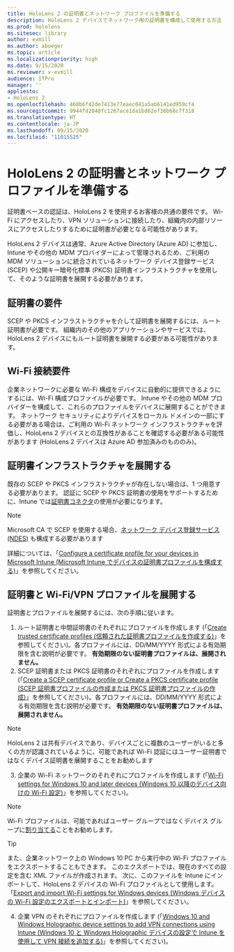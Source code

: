 ```yaml
---
title: HoloLens 2 の証明書とネットワーク プロファイルを準備する
description: HoloLens 2 デバイスでネットワーク用の証明書を構成して使用する方法
ms.prod: hololens
ms.sitesec: library
author: evmill
ms.author: aboeger
ms.topic: article
ms.localizationpriority: high
ms.date: 9/15/2020
ms.reviewer: v-evmill
audience: ITPro
manager: ''
appliesto:
- HoloLens 2
ms.openlocfilehash: 460b6f42de7413e77eaec041a5ab6141ed959cf4
ms.sourcegitcommit: 9944fd2040fc1267ace1da1bd62ef36b68c7f318
ms.translationtype: HT
ms.contentlocale: ja-JP
ms.lasthandoff: 09/15/2020
ms.locfileid: "11015525"
---
```

# HoloLens 2 の証明書とネットワーク プロファイルを準備する

証明書ベースの認証は、HoloLens 2 を使用するお客様の共通の要件です。 Wi-Fi にアクセスしたり、VPN ソリューションに接続したり、組織内の内部リソースにアクセスしたりするために証明書が必要となる可能性があります。

HoloLens 2 デバイスは通常、Azure Active Directory (Azure AD) に参加し、Intune やその他の MDM プロバイダーによって管理されるため、ご利用の MDM ソリューションに統合されているネットワーク デバイス登録サービス (SCEP) や公開キー暗号化標準 (PKCS) 証明書インフラストラクチャを使用して、そのような証明書を展開する必要があります。

## 証明書の要件
SCEP や PKCS インフラストラクチャを介して証明書を展開するには、ルート証明書が必要です。 組織内のその他のアプリケーションやサービスでは、HoloLens 2 デバイスにもルート証明書を展開する必要がある可能性があります。 

## Wi-Fi 接続要件
企業ネットワークに必要な Wi-Fi 構成をデバイスに自動的に提供できるようにするには、Wi-Fi 構成プロファイルが必要です。 Intune やその他の MDM プロバイダーを構成して、これらのプロファイルをデバイスに展開することができます。 ネットワーク セキュリティによりデバイスをローカル ドメインの一部にする必要がある場合は、ご利用の Wi-Fi ネットワーク インフラストラクチャを評価し、HoloLens 2 デバイスとの互換性があることを確認する必要がある可能性があります (HoloLens 2 デバイスは Azure AD 参加済みのもののみ)。

## 証明書インフラストラクチャを展開する
既存の SCEP や PKCS インフラストラクチャが存在しない場合は、1 つ用意する必要があります。 認証に SCEP や PKCS 証明書の使用をサポートするために、Intune では[証明書コネクタ](https://docs.microsoft.com/mem/intune/protect/certificate-connectors)の使用が必要になります。

> [!NOTE]
> Microsoft CA で SCEP を使用する場合、[ネットワーク デバイス登録サービス (NDES)](https://docs.microsoft.com/mem/intune/protect/certificates-scep-configure#set-up-ndes) も構成する必要があります

詳細については、「[Configure a certificate profile for your devices in Microsoft Intune (Microsoft Intune でデバイスの証明書プロファイルを構成する)](https://docs.microsoft.com/intune/certificates-configure)」を参照してください。

## 証明書と Wi-Fi/VPN プロファイルを展開する
証明書とプロファイルを展開するには、次の手順に従います。
1.  ルート証明書と中間証明書のそれぞれにプロファイルを作成します (「[Create trusted certificate profiles (信頼された証明書プロファイルを作成する)](https://docs.microsoft.com/intune/protect/certificates-configure#create-trusted-certificate-profiles)」を参照してください)。各プロファイルには、DD/MM/YYYY 形式による有効期限を含む説明が必要です。 **有効期限のない証明書プロファイルは、展開されません。**
1.  SCEP 証明書または PKCS 証明書のそれぞれにプロファイルを作成します (「[Create a SCEP certificate profile or Create a PKCS certificate profile (SCEP 証明書プロファイルの作成または PKCS 証明書プロファイルの作成)](https://docs.microsoft.com/intune/protect/certficates-pfx-configure#create-a-pkcs-certificate-profile)」を参照してください)。各プロファイルには、DD/MM/YYYY 形式による有効期限を含む説明が必要です。 **有効期限のない証明書プロファイルは、展開されません。**

> [!NOTE]
> HoloLens 2 は共有デバイスであり、デバイスごとに複数のユーザーがいると多くの方が認識されているように、可能であれば Wi-Fi 認証にはユーザー証明書ではなくデバイス証明書を展開することをお勧めします

3.  企業の Wi-Fi ネットワークのそれぞれにプロファイルを作成します (「[Wi-Fi settings for Windows 10 and later devices (Windows 10 以降のデバイス向けの Wi-Fi 設定)](https://docs.microsoft.com/intune/wi-fi-settings-windows)」を参照してください)。 
> [!NOTE]
> Wi-Fi プロファイルは、可能であればユーザー グループではなくデバイス グループに[割り当てる](https://docs.microsoft.com/mem/intune/configuration/device-profile-assign)ことをお勧めします。 

> [!TIP]
> また、企業ネットワーク上の Windows 10 PC から実行中の Wi-Fi プロファイルをエクスポートすることもできます。 このエクスポートでは、現在のすべての設定を含む XML ファイルが作成されます。 次に、このファイルを Intune にインポートして、HoloLens 2 デバイスの Wi-Fi プロファイルとして使用します。 「[Export and import Wi-Fi settings for Windows devices (Windows デバイスの Wi-Fi 設定のエクスポートとインポート)](https://docs.microsoft.com/mem/intune/configuration/wi-fi-settings-import-windows-8-1)」を参照してください。

4.  企業 VPN のそれぞれにプロファイルを作成します (「[Windows 10 and Windows Holographic device settings to add VPN connections using Intune (Windows 10 と Windows Holographic デバイスの設定で Intune を使用して VPN 接続を追加する)](https://docs.microsoft.com/intune/vpn-settings-windows-10)」を参照してください)。





